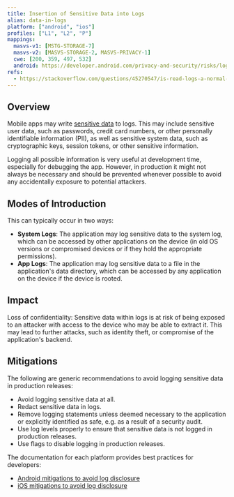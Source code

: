 ```yaml
---
title: Insertion of Sensitive Data into Logs
alias: data-in-logs
platform: ["android", "ios"]
profiles: ["L1", "L2", "P"]
mappings:
  masvs-v1: [MSTG-STORAGE-7]
  masvs-v2: [MASVS-STORAGE-2, MASVS-PRIVACY-1]
  cwe: [200, 359, 497, 532]
  android: https://developer.android.com/privacy-and-security/risks/log-info-disclosure
refs:
  - https://stackoverflow.com/questions/45270547/is-read-logs-a-normal-or-dangerous-android-permission
---
```


## Overview

Mobile apps may write [sensitive data](../../../../0x04b-Mobile-App-Security-Testing.md#identifying-sensitive-data "Sensitive Data") to logs. This may include sensitive user data, such as passwords, credit card numbers, or other personally identifiable information (PII), as well as sensitive system data, such as cryptographic keys, session tokens, or other sensitive information.

Logging all possible information is very useful at development time, especially for debugging the app. However, in production it might not always be necessary and should be prevented whenever possible to avoid any accidentally exposure to potential attackers.

## Modes of Introduction

This can typically occur in two ways:

- **System Logs**: The application may log sensitive data to the system log, which can be accessed by other applications on the device (in old OS versions or compromised devices or if they hold the appropriate permissions).
- **App Logs**: The application may log sensitive data to a file in the application's data directory, which can be accessed by any application on the device if the device is rooted.

## Impact

Loss of confidentiality: Sensitive data within logs is at risk of being exposed to an attacker with access to the device who may be able to extract it. This may lead to further attacks, such as identity theft, or compromise of the application's backend.

## Mitigations

The following are generic recommendations to avoid logging sensitive data in production releases:

- Avoid logging sensitive data at all.
- Redact sensitive data in logs.
- Remove logging statements unless deemed necessary to the application or explicitly identified as safe, e.g. as a result of a security audit.
- Use log levels properly to ensure that sensitive data is not logged in production releases.
- Use flags to disable logging in production releases.

The documentation for each platform provides best practices for developers:

- [Android mitigations to avoid log disclosure](https://developer.android.com/privacy-and-security/risks/log-info-disclosure#mitigations)
- [iOS mitigations to avoid log disclosure](https://developer.apple.com/documentation/os/logging/generating_log_messages_from_your_code#3665948)
